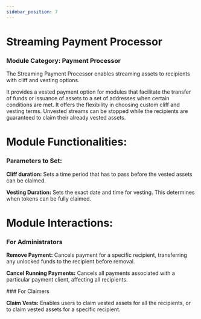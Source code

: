 ```yaml
---
sidebar_position: 7
---
```


# Streaming Payment Processor

### Module Category: Payment Processor

The Streaming Payment Processor enables streaming assets to recipients with cliff and vesting options.

It provides a vested payment option for modules that facilitate the transfer of funds or issuance of assets to a set of addresses when certain conditions are met. It offers the flexibility in choosing custom cliff and vesting terms. Unvested streams can be stopped while the recipients are guaranteed to claim their already vested assets.

# Module Functionalities:

### Parameters to Set:

**Cliff duration:** Sets a time period that has to pass before the vested assets can be claimed.

**Vesting Duration:** Sets the exact date and time for vesting. This determines when tokens can be fully claimed.

# Module Interactions:

### For Administrators

**Remove Payment:** Cancels payment for a specific recipient, transferring any unlocked funds to the recipient before removal.

**Cancel Running Payments:** Cancels all payments associated with a particular payment client, affecting all recipients.

### For Claimers

**Claim Vests:** Enables users to claim vested assets for all the recipients, or to claim vested assets for a specific recipient.
